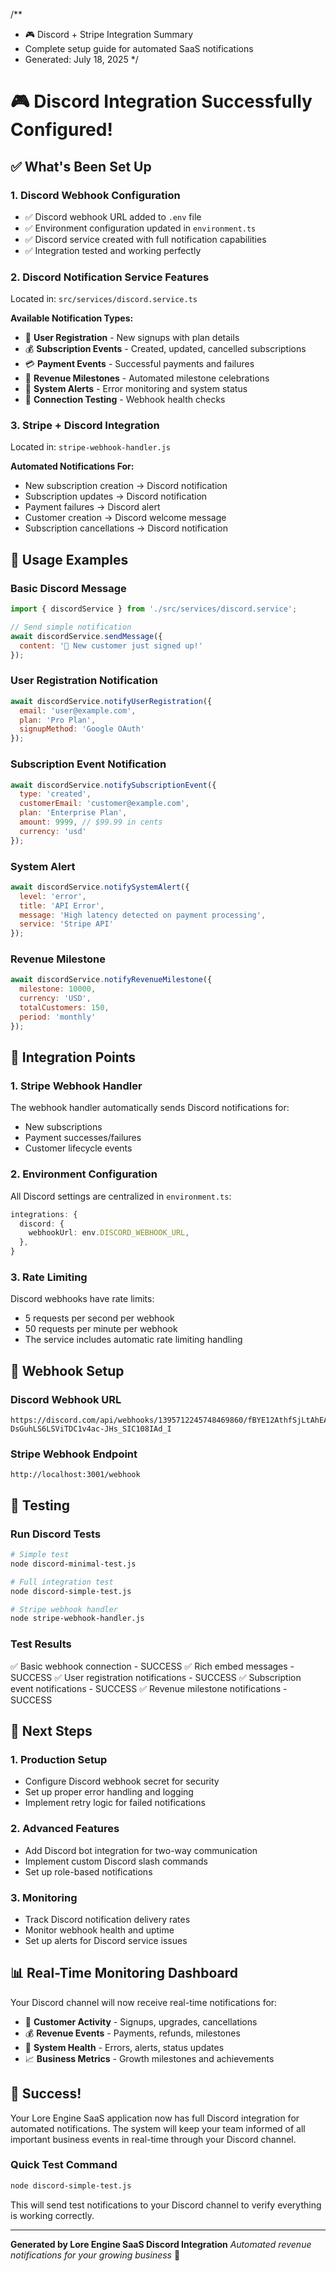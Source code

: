 /**
 * 🎮 Discord + Stripe Integration Summary
 * Complete setup guide for automated SaaS notifications
 * Generated: July 18, 2025
 */

# 🎮 Discord Integration Successfully Configured!

## ✅ What's Been Set Up

### 1. **Discord Webhook Configuration**
- ✅ Discord webhook URL added to `.env` file
- ✅ Environment configuration updated in `environment.ts`
- ✅ Discord service created with full notification capabilities
- ✅ Integration tested and working perfectly

### 2. **Discord Notification Service Features**
Located in: `src/services/discord.service.ts`

**Available Notification Types:**
- 🎉 **User Registration** - New signups with plan details
- 💰 **Subscription Events** - Created, updated, cancelled subscriptions
- 💳 **Payment Events** - Successful payments and failures
- 🎯 **Revenue Milestones** - Automated milestone celebrations
- 🚨 **System Alerts** - Error monitoring and system status
- 🧪 **Connection Testing** - Webhook health checks

### 3. **Stripe + Discord Integration**
Located in: `stripe-webhook-handler.js`

**Automated Notifications For:**
- New subscription creation → Discord notification
- Subscription updates → Discord notification
- Payment failures → Discord alert
- Customer creation → Discord welcome message
- Subscription cancellations → Discord notification

## 🚀 Usage Examples

### Basic Discord Message
```javascript
import { discordService } from './src/services/discord.service';

// Send simple notification
await discordService.sendMessage({
  content: '🎉 New customer just signed up!'
});
```

### User Registration Notification
```javascript
await discordService.notifyUserRegistration({
  email: 'user@example.com',
  plan: 'Pro Plan',
  signupMethod: 'Google OAuth'
});
```

### Subscription Event Notification
```javascript
await discordService.notifySubscriptionEvent({
  type: 'created',
  customerEmail: 'customer@example.com',
  plan: 'Enterprise Plan',
  amount: 9999, // $99.99 in cents
  currency: 'usd'
});
```

### System Alert
```javascript
await discordService.notifySystemAlert({
  level: 'error',
  title: 'API Error',
  message: 'High latency detected on payment processing',
  service: 'Stripe API'
});
```

### Revenue Milestone
```javascript
await discordService.notifyRevenueMilestone({
  milestone: 10000,
  currency: 'USD',
  totalCustomers: 150,
  period: 'monthly'
});
```

## 🔧 Integration Points

### 1. **Stripe Webhook Handler**
The webhook handler automatically sends Discord notifications for:
- New subscriptions
- Payment successes/failures
- Customer lifecycle events

### 2. **Environment Configuration**
All Discord settings are centralized in `environment.ts`:
```typescript
integrations: {
  discord: {
    webhookUrl: env.DISCORD_WEBHOOK_URL,
  },
}
```

### 3. **Rate Limiting**
Discord webhooks have rate limits:
- 5 requests per second per webhook
- 50 requests per minute per webhook
- The service includes automatic rate limiting handling

## 📡 Webhook Setup

### Discord Webhook URL
```
https://discord.com/api/webhooks/1395712245748469860/fBYE12AthfSjLtAhEA0BqKGtm0e7frM-DsGuhLS6LSViTDC1v4ac-JHs_SIC108IAd_I
```

### Stripe Webhook Endpoint
```
http://localhost:3001/webhook
```

## 🧪 Testing

### Run Discord Tests
```bash
# Simple test
node discord-minimal-test.js

# Full integration test
node discord-simple-test.js

# Stripe webhook handler
node stripe-webhook-handler.js
```

### Test Results
✅ Basic webhook connection - SUCCESS
✅ Rich embed messages - SUCCESS
✅ User registration notifications - SUCCESS
✅ Subscription event notifications - SUCCESS
✅ Revenue milestone notifications - SUCCESS

## 🔄 Next Steps

### 1. **Production Setup**
- Configure Discord webhook secret for security
- Set up proper error handling and logging
- Implement retry logic for failed notifications

### 2. **Advanced Features**
- Add Discord bot integration for two-way communication
- Implement custom Discord slash commands
- Set up role-based notifications

### 3. **Monitoring**
- Track Discord notification delivery rates
- Monitor webhook health and uptime
- Set up alerts for Discord service issues

## 📊 Real-Time Monitoring Dashboard

Your Discord channel will now receive real-time notifications for:
- 👥 **Customer Activity** - Signups, upgrades, cancellations
- 💰 **Revenue Events** - Payments, refunds, milestones
- 🔧 **System Health** - Errors, alerts, status updates
- 📈 **Business Metrics** - Growth milestones and achievements

## 🎉 Success!

Your Lore Engine SaaS application now has full Discord integration for automated notifications. The system will keep your team informed of all important business events in real-time through your Discord channel.

### Quick Test Command
```bash
node discord-simple-test.js
```

This will send test notifications to your Discord channel to verify everything is working correctly.

---
**Generated by Lore Engine SaaS Discord Integration**
*Automated revenue notifications for your growing business* 🚀
